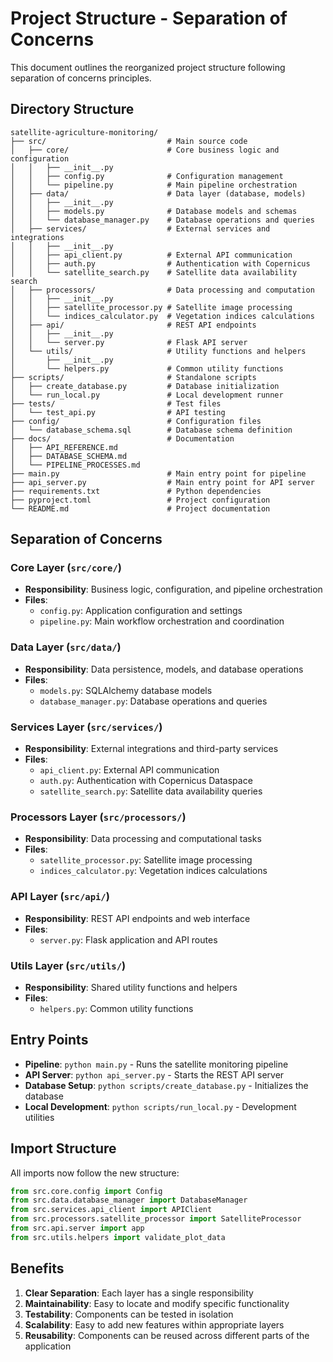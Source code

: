 # Project Structure - Separation of Concerns

This document outlines the reorganized project structure following separation of concerns principles.

## Directory Structure

```
satellite-agriculture-monitoring/
├── src/                           # Main source code
│   ├── core/                      # Core business logic and configuration
│   │   ├── __init__.py
│   │   ├── config.py              # Configuration management
│   │   └── pipeline.py            # Main pipeline orchestration
│   ├── data/                      # Data layer (database, models)
│   │   ├── __init__.py
│   │   ├── models.py              # Database models and schemas
│   │   └── database_manager.py    # Database operations and queries
│   ├── services/                  # External services and integrations
│   │   ├── __init__.py
│   │   ├── api_client.py          # External API communication
│   │   ├── auth.py                # Authentication with Copernicus
│   │   └── satellite_search.py    # Satellite data availability search
│   ├── processors/                # Data processing and computation
│   │   ├── __init__.py
│   │   ├── satellite_processor.py # Satellite image processing
│   │   └── indices_calculator.py  # Vegetation indices calculations
│   ├── api/                       # REST API endpoints
│   │   ├── __init__.py
│   │   └── server.py              # Flask API server
│   └── utils/                     # Utility functions and helpers
│       ├── __init__.py
│       └── helpers.py             # Common utility functions
├── scripts/                       # Standalone scripts
│   ├── create_database.py         # Database initialization
│   └── run_local.py               # Local development runner
├── tests/                         # Test files
│   └── test_api.py                # API testing
├── config/                        # Configuration files
│   └── database_schema.sql        # Database schema definition
├── docs/                          # Documentation
│   ├── API_REFERENCE.md
│   ├── DATABASE_SCHEMA.md
│   └── PIPELINE_PROCESSES.md
├── main.py                        # Main entry point for pipeline
├── api_server.py                  # Main entry point for API server
├── requirements.txt               # Python dependencies
├── pyproject.toml                 # Project configuration
└── README.md                      # Project documentation
```

## Separation of Concerns

### Core Layer (`src/core/`)
- **Responsibility**: Business logic, configuration, and pipeline orchestration
- **Files**: 
  - `config.py`: Application configuration and settings
  - `pipeline.py`: Main workflow orchestration and coordination

### Data Layer (`src/data/`)
- **Responsibility**: Data persistence, models, and database operations
- **Files**:
  - `models.py`: SQLAlchemy database models
  - `database_manager.py`: Database operations and queries

### Services Layer (`src/services/`)
- **Responsibility**: External integrations and third-party services
- **Files**:
  - `api_client.py`: External API communication
  - `auth.py`: Authentication with Copernicus Dataspace
  - `satellite_search.py`: Satellite data availability queries

### Processors Layer (`src/processors/`)
- **Responsibility**: Data processing and computational tasks
- **Files**:
  - `satellite_processor.py`: Satellite image processing
  - `indices_calculator.py`: Vegetation indices calculations

### API Layer (`src/api/`)
- **Responsibility**: REST API endpoints and web interface
- **Files**:
  - `server.py`: Flask application and API routes

### Utils Layer (`src/utils/`)
- **Responsibility**: Shared utility functions and helpers
- **Files**:
  - `helpers.py`: Common utility functions

## Entry Points

- **Pipeline**: `python main.py` - Runs the satellite monitoring pipeline
- **API Server**: `python api_server.py` - Starts the REST API server
- **Database Setup**: `python scripts/create_database.py` - Initializes the database
- **Local Development**: `python scripts/run_local.py` - Development utilities

## Import Structure

All imports now follow the new structure:
```python
from src.core.config import Config
from src.data.database_manager import DatabaseManager
from src.services.api_client import APIClient
from src.processors.satellite_processor import SatelliteProcessor
from src.api.server import app
from src.utils.helpers import validate_plot_data
```

## Benefits

1. **Clear Separation**: Each layer has a single responsibility
2. **Maintainability**: Easy to locate and modify specific functionality
3. **Testability**: Components can be tested in isolation
4. **Scalability**: Easy to add new features within appropriate layers
5. **Reusability**: Components can be reused across different parts of the application